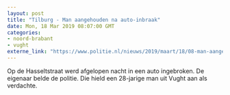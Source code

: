 ```yaml
---
layout: post
title: "Tilburg - Man aangehouden na auto-inbraak"
date: Mon, 18 Mar 2019 08:07:00 GMT
categories: 
- noord-brabant 
- vught 
externe_link: "https://www.politie.nl/nieuws/2019/maart/18/08-man-aangehouden-na-auto-inbraak.html"
---
```


Op de Hasseltstraat werd afgelopen nacht in een auto ingebroken. De eigenaar belde de politie. Die hield een 28-jarige man uit Vught aan als verdachte.
